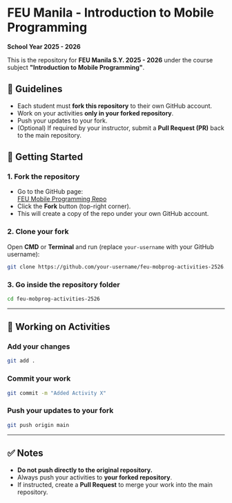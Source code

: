 # FEU Manila - Introduction to Mobile Programming  
**School Year 2025 - 2026**

This is the repository for **FEU Manila S.Y. 2025 - 2026** under the course subject **"Introduction to Mobile Programming"**.  

## 📌 Guidelines
- Each student must **fork this repository** to their own GitHub account.  
- Work on your activities **only in your forked repository**.  
- Push your updates to your fork.  
- (Optional) If required by your instructor, submit a **Pull Request (PR)** back to the main repository.  

## 🚀 Getting Started

### 1. Fork the repository
- Go to the GitHub page:  
  [FEU Mobile Programming Repo](https://github.com/MascySylvan/feu-mobprog-activities-2526)  
- Click the **Fork** button (top-right corner).  
- This will create a copy of the repo under your own GitHub account.  

### 2. Clone your fork
Open **CMD** or **Terminal** and run (replace `your-username` with your GitHub username):
```bash
git clone https://github.com/your-username/feu-mobprog-activities-2526.git
````

### 3. Go inside the repository folder

```bash
cd feu-mobprog-activities-2526
```

---

## 📂 Working on Activities

### Add your changes

```bash
git add .
```

### Commit your work

```bash
git commit -m "Added Activity X"
```

### Push your updates to your fork

```bash
git push origin main
```

---
## ✅ Notes

* **Do not push directly to the original repository.**
* Always push your activities to **your forked repository**.
* If instructed, create a **Pull Request** to merge your work into the main repository.
